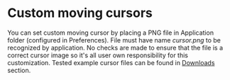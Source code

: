 Custom moving cursors
=====================

You can set custom moving cursor by placing a PNG file in Application folder (configured in Preferences). File must have name _cursor.png_ to be recognized by application. No checks are made to ensure that the file is a correct cursor image so it's all user own responsibility for this customization. Tested example cursor files can be found in [Downloads](../downloads.html) section.
